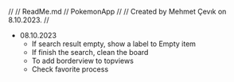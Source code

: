 //
//  ReadMe.md
//  PokemonApp
//
//  Created by Mehmet Çevık on 8.10.2023.
//

- 08.10.2023
    + If search result empty, show a label to Empty item
    + If finish the search, clean the board
    + To add borderview to topviews
    - Check favorite process
